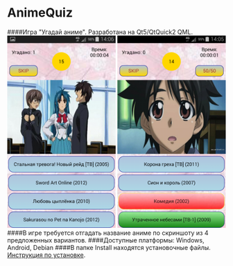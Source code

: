 # AnimeQuiz
####Игра "Угадай аниме". Разработана на Qt5/QtQuick2 QML.
<img src="img/ru-248.png" width="250"/>  <img src="img/ru-815.png" width="250"/>
####В игре требуется отгадать название аниме по скриншоту из 4 предложенных вариантов.
####Доступные платформы: Windows, Android, Debian
####В папке Install находятся установочные файлы. [Инструкция по установке](https://github.com/iNomaD/AnimeQuiz/wiki/%D0%A3%D1%81%D1%82%D0%B0%D0%BD%D0%BE%D0%B2%D0%BA%D0%B0).
